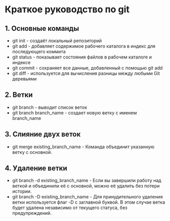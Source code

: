 # Краткое руководство по git
## 1. Основные команды
* git init - создаёт локальный репозиторий
* git add - добавляет содержимое рабочего каталога в индекс для последующего коммита
* git status - показывает состояния файлов в рабочем каталоге и индексе
* git commit - сохраняет все данные, добавленный с помощью git add
* git diff - используется для вычисления разницы между любыми Git деревьями

## 2. Ветки
* git branch - выводит список веток
* git branch branch_name - создает новую ветку с именем branch_name

## 3. Слияние двух веток
* git merge existing_branch_name - Команда объединит указанную ветку с основной.

## 4. Удаление ветки
* git branch -d existing_branch_name - Если вы завершили работу над веткой и объединили её с основной, можно её удалить без потери истории.
* git branch -D existing_branch_name - Для принудительного удаления ветки используется флаг -D с заглавной буквой. В этом случае ветка будет удалена независимо от текущего статуса, без предупреждений.